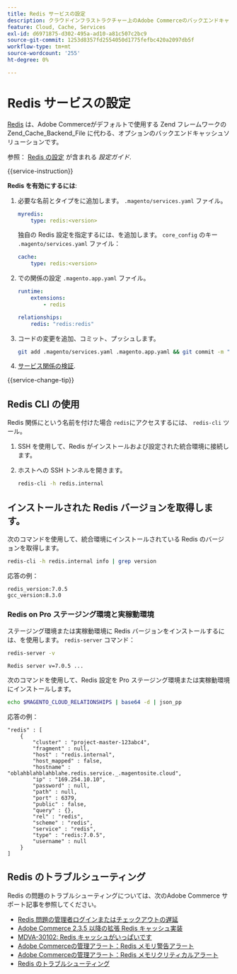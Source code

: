 ```yaml
---
title: Redis サービスの設定
description: クラウドインフラストラクチャー上のAdobe Commerceのバックエンドキャッシュソリューションとして Redis を設定し最適化する方法について説明します。
feature: Cloud, Cache, Services
exl-id: d6971875-d302-495a-ad10-a81c507c2bc9
source-git-commit: 1253d8357fd2554050d1775fefbc420a2097db5f
workflow-type: tm+mt
source-wordcount: '255'
ht-degree: 0%

---
```


# Redis サービスの設定

[Redis](https://redis.io) は、Adobe Commerceがデフォルトで使用する Zend フレームワークの Zend_Cache_Backend_File に代わる、オプションのバックエンドキャッシュソリューションです。

参照： [Redis の設定](https://experienceleague.adobe.com/docs/commerce-operations/configuration-guide/cache/redis/config-redis.html) が含まれる _設定ガイド_.

{{service-instruction}}

**Redis を有効にするには**:

1. 必要な名前とタイプをに追加します。 `.magento/services.yaml` ファイル。

   ```yaml
   myredis:
       type: redis:<version>
   ```

   独自の Redis 設定を指定するには、を追加します。 `core_config` のキー `.magento/services.yaml` ファイル：

   ```yaml
   cache:
       type: redis:<version>
   ```

1. での関係の設定 `.magento.app.yaml` ファイル。

   ```yaml
   runtime:
       extensions:
           - redis
   
   relationships:
       redis: "redis:redis"
   ```

1. コードの変更を追加、コミット、プッシュします。

   ```bash
   git add .magento/services.yaml .magento.app.yaml && git commit -m "Enable redis service" && git push origin <branch-name>
   ```

1. [サービス関係の検証](services-yaml.md#service-relationships).

{{service-change-tip}}

## Redis CLI の使用

Redis 関係にという名前を付けた場合 `redis`にアクセスするには、 `redis-cli` ツール。

1. SSH を使用して、Redis がインストールおよび設定された統合環境に接続します。

1. ホストへの SSH トンネルを開きます。

   ```bash
   redis-cli -h redis.internal
   ```

## インストールされた Redis バージョンを取得します。

次のコマンドを使用して、統合環境にインストールされている Redis のバージョンを取得します。

```bash
redis-cli -h redis.internal info | grep version
```

応答の例：

```terminal
redis_version:7.0.5
gcc_version:8.3.0
```

### Redis on Pro ステージング環境と実稼動環境

ステージング環境または実稼動環境に Redis バージョンをインストールするには、を使用します。 `redis-server` コマンド：

```bash
redis-server -v
```

```terminal
Redis server v=7.0.5 ...
```

次のコマンドを使用して、Redis 設定を Pro ステージング環境または実稼動環境にインストールします。

```bash
echo $MAGENTO_CLOUD_RELATIONSHIPS | base64 -d | json_pp
```

応答の例：

```terminal
"redis" : [
    {
        "cluster" : "project-master-123abc4",
        "fragment" : null,
        "host" : "redis.internal",
        "host_mapped" : false,
        "hostname" : "oblahblahblahblahe.redis.service._.magentosite.cloud",
        "ip" : "169.254.10.10",
        "password" : null,
        "path" : null,
        "port" : 6379,
        "public" : false,
        "query" : {},
        "rel" : "redis",
        "scheme" : "redis",
        "service" : "redis",
        "type" : "redis:7.0.5",
        "username" : null
    }
]
```

## Redis のトラブルシューティング

Redis の問題のトラブルシューティングについては、次のAdobe Commerce サポート記事を参照してください。

- [Redis 問題の管理者ログインまたはチェックアウトの遅延](https://experienceleague.adobe.com/docs/commerce-knowledge-base/kb/troubleshooting/miscellaneous/redis-issue-delay-magento-admin-login-or-checkout.html)
- [Adobe Commerce 2.3.5 以降の拡張 Redis キャッシュ実装](https://experienceleague.adobe.com/docs/commerce-operations/implementation-playbook/best-practices/planning/redis-service-configuration.html)
- [MDVA-30102: Redis キャッシュがいっぱいです](https://experienceleague.adobe.com/docs/commerce-knowledge-base/kb/support-tools/patches/v1-0-6/mdva-30102-magento-patch-redis-cache-getting-full.html)
- [Adobe Commerceの管理アラート：Redis メモリ警告アラート](https://experienceleague.adobe.com/docs/commerce-knowledge-base/kb/support-tools/managed-alerts/managed-alerts-on-magento-commerce-redis-memory-warning-alert.html)
- [Adobe Commerceの管理アラート：Redis メモリクリティカルアラート](https://experienceleague.adobe.com/docs/commerce-knowledge-base/kb/support-tools/managed-alerts/managed-alerts-on-magento-commerce-redis-memory-critical-alert.html)
- [Redis のトラブルシューティング](https://experienceleague.adobe.com/docs/commerce-knowledge-base/kb/troubleshooting/miscellaneous/redis-troubleshooter.html)
